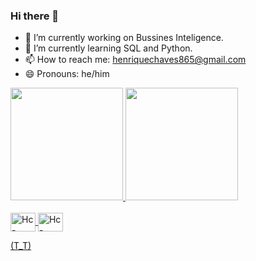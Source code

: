 ### Hi there 👋

- 🔭 I’m currently working on Bussines Inteligence.
- 🌱 I’m currently learning SQL and Python.
- 📫 How to reach me: henriquechaves865@gmail.com
- 😄 Pronouns: he/him
<div>
  <a href="https://github,com/HcChaves">
  <img height="180em" src="https://github-readme-stats.vercel.app/api?username=HcChaves&show_icons=true&theme=merko&include_all_commits=true&count_private=true"/>
  <img height="180em" src="https://github-readme-stats.vercel.app/api/top-langs/?username=HcChaves&layout=compact&langs_count=16&theme=merko"/>
  <i class="devicon-oracle-original colored"></i>
</div>
<div style="display: inline_block"><br>
<img align="center" alt="Hc-Oracle" height="30" width="40" src="https://cdn.jsdelivr.net/gh/devicons/devicon/icons/oracle/oracle-original.svg" />
<img align="center" alt="Hc-Oracle" height="30" width="40" src="https://cdn.jsdelivr.net/gh/devicons/devicon/icons/python/python-original.svg" />
</div>

(T_T)
